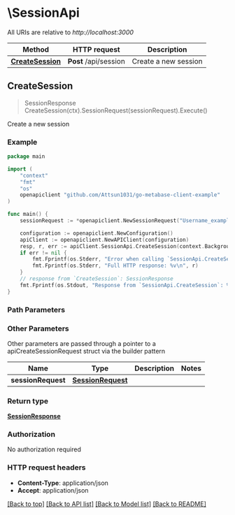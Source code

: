 # \SessionApi

All URIs are relative to *http://localhost:3000*

Method | HTTP request | Description
------------- | ------------- | -------------
[**CreateSession**](SessionApi.md#CreateSession) | **Post** /api/session | Create a new session



## CreateSession

> SessionResponse CreateSession(ctx).SessionRequest(sessionRequest).Execute()

Create a new session



### Example

```go
package main

import (
    "context"
    "fmt"
    "os"
    openapiclient "github.com/Attsun1031/go-metabase-client-example"
)

func main() {
    sessionRequest := *openapiclient.NewSessionRequest("Username_example", "Password_example") // SessionRequest | 

    configuration := openapiclient.NewConfiguration()
    apiClient := openapiclient.NewAPIClient(configuration)
    resp, r, err := apiClient.SessionApi.CreateSession(context.Background()).SessionRequest(sessionRequest).Execute()
    if err != nil {
        fmt.Fprintf(os.Stderr, "Error when calling `SessionApi.CreateSession``: %v\n", err)
        fmt.Fprintf(os.Stderr, "Full HTTP response: %v\n", r)
    }
    // response from `CreateSession`: SessionResponse
    fmt.Fprintf(os.Stdout, "Response from `SessionApi.CreateSession`: %v\n", resp)
}
```

### Path Parameters



### Other Parameters

Other parameters are passed through a pointer to a apiCreateSessionRequest struct via the builder pattern


Name | Type | Description  | Notes
------------- | ------------- | ------------- | -------------
 **sessionRequest** | [**SessionRequest**](SessionRequest.md) |  | 

### Return type

[**SessionResponse**](SessionResponse.md)

### Authorization

No authorization required

### HTTP request headers

- **Content-Type**: application/json
- **Accept**: application/json

[[Back to top]](#) [[Back to API list]](../README.md#documentation-for-api-endpoints)
[[Back to Model list]](../README.md#documentation-for-models)
[[Back to README]](../README.md)

